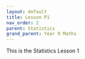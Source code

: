 ```yaml
---
layout: default
title: Lesson P1 
nav_order: 2
parent: Statistics
grand_parent: Year 9 Maths
---
```

This is the Statistics Lesson 1
